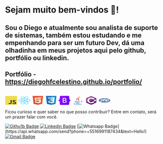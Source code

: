 # Sejam muito bem-vindos 👋!

## Sou o Diego e atualmente sou analista de suporte de sistemas, também estou estudando e me empenhando para ser um futuro Dev, dá uma olhadinha em meus projetos aqui pelo github, portfólio ou linkedin.

## Portfólio - https://diegohfcelestino.github.io/portfolio/



  
<div style="display: inline_block"><br>
 
  <img align="center" alt="Miguel-Python" height="30" width="40" src="https://github.com/devicons/devicon/blob/master/icons/javascript/javascript-original.svg">
  <img align="center" alt="Miguel-Csharp" height="30" width="40" src="https://github.com/devicons/devicon/blob/master/icons/react/react-original.svg">
  <img align="center" alt="Miguel-Csharp" height="30" width="40" src="https://github.com/devicons/devicon/blob/master/icons/html5/html5-original.svg">
  <img align="center" alt="Miguel-Csharp" height="30" width="40" src="https://github.com/devicons/devicon/blob/master/icons/css3/css3-original.svg">
  <img align="center" alt="Miguel-Csharp" height="30" width="40" src="https://github.com/devicons/devicon/blob/master/icons/bootstrap/bootstrap-original.svg">
  <img align="center" alt="Miguel-Csharp" height="30" width="40" src="https://github.com/devicons/devicon/blob/master/icons/java/java-original.svg">
  <img align="center" alt="Miguel-Csharp" height="30" width="40" src="https://github.com/devicons/devicon/blob/master/icons/csharp/csharp-original.svg">
  <img align="center" alt="Miguel-Csharp" height="30" width="40" src="https://github.com/devicons/devicon/blob/master/icons/php/php-plain.svg">
 
</div>

  
  
  

Ficou curioso e quer saber no que posso contribuir? Entre em contato, será um prazer falar com você.

[![Githu1b Badge](https://img.shields.io/badge/-Github-000?style=flat-square&logo=Github&logoColor=white&link=link_do_seu_perfil_no_github)](https://github.com/diegohfcelestino)
[![Linkedin Badge](https://img.shields.io/badge/-LinkedIn-blue?style=flat-square&logo=Linkedin&logoColor=white&link=https://www.linkedin.com/in/diego-ferreira-34b6348b/)](https://www.linkedin.com/in/diego-ferreira-34b6348b/)
[![Whatsapp Badge](https://img.shields.io/badge/-Whatsapp-4CA143?style=flat-square&labelColor=4CA143&logo=whatsapp&logoColor=white&link=https://api.whatsapp.com/send?phone=+5516991187434&text=Hello!)](https://api.whatsapp.com/send?phone=+5516991187434&text=Hello!)
[![Gmail Badge](https://img.shields.io/badge/-Gmail-c14438?style=flat-square&logo=Gmail&logoColor=white&link=mailto:diegohfcelestino@gmail.com)](mailto:diegohfcelestino@gmail.com)
